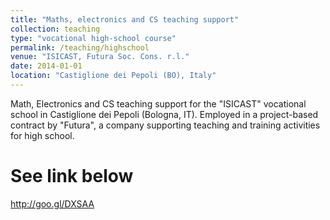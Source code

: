 ```yaml
---
title: "Maths, electronics and CS teaching support"
collection: teaching
type: "vocational high-school course"
permalink: /teaching/highschool
venue: "ISICAST, Futura Soc. Cons. r.l."
date: 2014-01-01
location: "Castiglione dei Pepoli (BO), Italy"
---
```


Math, Electronics and CS teaching support for the "ISICAST" vocational school in Castiglione dei Pepoli (Bologna, IT). Employed in a project-based contract by "Futura", a company supporting teaching and training activities for high school.

See link below
======
http://goo.gl/DXSAA
